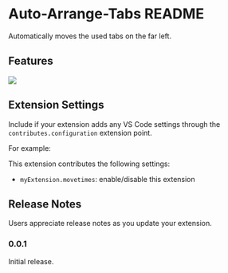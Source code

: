 # Auto-Arrange-Tabs README

Automatically moves the used tabs on the far left.

## Features

![](https://storage.googleapis.com/zenn-user-upload/fafcff8fe37c-20220325.gif)

## Extension Settings

Include if your extension adds any VS Code settings through the `contributes.configuration` extension point.

For example:

This extension contributes the following settings:

* `myExtension.movetimes`: enable/disable this extension



## Release Notes

Users appreciate release notes as you update your extension.

### 0.0.1

Initial release.